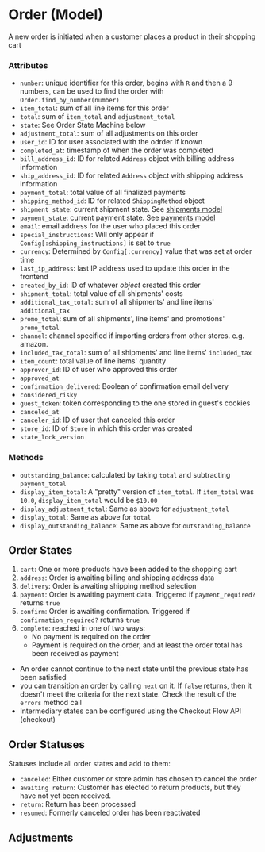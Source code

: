 # Order (Model)
A new order is initiated when a customer places a product in their shopping cart

### Attributes
* `number`: unique identifier for this order, begins with `R` and then a 9 numbers, can
 be used to find the order with `Order.find_by_number(number)`
* `item_total`: sum of all line items for this order
* `total`: sum of `item_total` and `adjustment_total`
* `state`: See Order State Machine below
* `adjustment_total`: sum of all adjustments on this order
* `user_id`: ID for user associated with the odrder if known
* `completed_at`: timestamp of when the order was completed
* `bill_address_id`: ID for related `Address` object with billing address information
* `ship_address_id`: ID for related `Address` object with shipping address information
* `payment_total`: total value of all finalized payments
* `shipping_method_id`: ID for related `ShippingMethod` object
* `shipment_state`: current shipment state. See [shipments model](Shipment.md)
* `payment_state`: current payment state. See [payments model](Payment.md)
* `email`: email address for the user who placed this order
* `special_instructions`: Will only appear if `Config[:shipping_instructions]` is set to `true`
* `currency`: Determined by `Config[:currency]` value that was set at order time
* `last_ip_address`: last IP address used to update this order in the frontend
* `created_by_id`: ID of whatever *object* created this order
* `shipment_total`: total value of all shipments' costs
* `additional_tax_total`: sum of all shipments' and line items' `additional_tax`
* `promo_total`: sum of all shipments', line items' and promotions' `promo_total`
* `channel`: channel specified if importing orders from other stores. e.g. amazon.
* `included_tax_total`: sum of all shipments' and line items' `included_tax`
* `item_count`: total value of line items' quantity
* `approver_id`: ID of user who approved this order
* `approved_at`
* `confirmation_delivered`: Boolean of confirmation email delivery
* `considered_risky`
* `guest_token`: token corresponding to the one stored in guest's cookies
* `canceled_at`
* `canceler_id`: ID of user that canceled this order
* `store_id`: ID of `Store` in which this order was created
* `state_lock_version`

### Methods
* `outstanding_balance`: calculated by taking `total` and subtracting `payment_total`
* `display_item_total`: A "pretty" version of `item_total`. If `item_total` was `10.0`,
 `display_item_total` would be `$10.00`
* `display_adjustment_total`: Same as above for `adjustment_total`
* `display_total`: Same as above for `total`
* `display_outstanding_balance`: Same as above for `outstanding_balance`

## Order States
1. `cart`: One or more products have been added to the shopping cart
2. `address`: Order is awaiting billing and shipping address data
3. `delivery`: Order is awaiting shipping method selection
4. `payment`: Order is awaiting payment data. Triggered if `payment_required?` returns `true`
5. `confirm`: Order is awaiting confirmation. Triggered if `confirmation_required?` returns `true`
6. `complete`:  reached in one of two ways:
    * No payment is required on the order
    * Payment is required on the order, and at least the order total has been received as payment

* An order cannot continue to the next state until the previous state has been satisfied
* you can transition an order by calling `next` on it. If `false` returns, then it doesn't meet
the criteria for the next state. Check the result of the `errors` method call
* Intermediary states can be configured using the Checkout Flow API (checkout)

## Order Statuses
Statuses include all order states and add to them:
* `canceled`: Either customer or store admin has chosen to cancel the order
* `awaiting return`: Customer has elected to return products, but they have not yet been received.
* `return`: Return has been processed
* `resumed`: Formerly canceled order has been reactivated






## Adjustments

